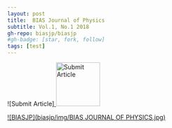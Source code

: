 ```yaml
---
layout: post
title:  BIAS Journal of Physics
subtitle: Vol.1, No.1 2018
gh-repo: biasjp/biasjp
#gh-badge: [star, fork, follow]
tags: [test]
---
```


![Submit Article]<a href="https://www.manuscriptlink.com/journals/biasjp">
<img border="0" alt="Submit Article" src="biasjp/img/submit.png" width="100" height="100">


![BIASJP](biasjp/img/BIAS JOURNAL OF PHYSICS.jpg)


